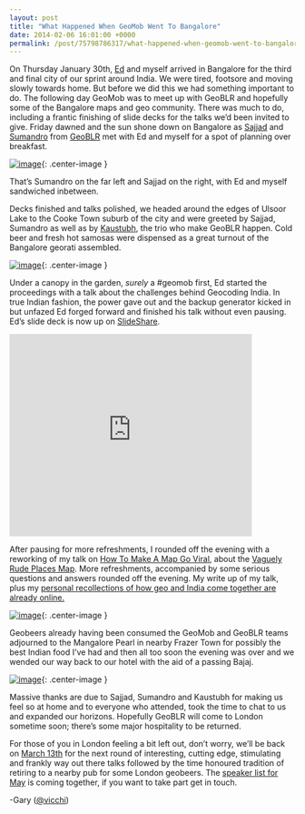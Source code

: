 ```yaml
--- 
layout: post
title: "What Happened When GeoMob Went To Bangalore"
date: 2014-02-06 16:01:00 +0000
permalink: /post/75798786317/what-happened-when-geomob-went-to-bangalore
---
```

On Thursday January 30th, [Ed](https://twitter.com/freyfogle) and myself arrived in Bangalore for the third and final city of our sprint around India. We were tired, footsore and moving slowly towards home. But before we did this we had something important to do. The following day GeoMob was to meet up with GeoBLR and hopefully some of the Bangalore maps and geo community. There was much to do, including a frantic finishing of slide decks for the talks we’d been invited to give. Friday dawned and the sun shone down on Bangalore as [Sajjad](https://twitter.com/geohacker) and [Sumandro](https://twitter.com/ajantriks) from [GeoBLR](http://geoblr.in/) met with Ed and myself for a spot of planning over breakfast.

[![image](/images/tumblr_inline_n0kwwxVAVw1rgtjbv.jpg)](http://www.flickr.com/photos/vicchi/12287687714/){: .center-image }

That’s Sumandro on the far left and Sajjad on the right, with Ed and myself sandwiched inbetween.

Decks finished and talks polished, we headed around the edges of Ulsoor Lake to the Cooke Town suburb of the city and were greeted by Sajjad, Sumandro as well as by [Kaustubh](https://twitter.com/houndbee), the trio who make GeoBLR happen. Cold beer and fresh hot samosas were dispensed as a great turnout of the Bangalore georati assembled.

[![image](/images/tumblr_inline_n0kwz0Ari91rgtjbv.jpg)](http://www.flickr.com/photos/vicchi/12287281205/){: .center-image }

Under a canopy in the garden, _surely_ a #geomob first, Ed started the proceedings with a talk about the challenges behind Geocoding India. In true Indian fashion, the power gave out and the backup generator kicked in but unfazed Ed forged forward and finished his talk without even pausing. Ed’s slide deck is now up on [SlideShare](http://www.slideshare.net/lokku/geocoding-india-talk-delivered-on-31-jan-2014-at-the-bangalore).

<iframe frameborder="0" height="356" marginheight="0" marginwidth="0" scrolling="no" src="https://www.slideshare.net/slideshow/embed_code/30849030?rel=0" width="427"></iframe>

After pausing for more refreshments, I rounded off the evening with a reworking of my talk on [How To Make A Map Go Viral](http://www.vicchi.org/2013/09/07/i-am-not-at-state-of-the-map-2013/), about the [Vaguely Rude Places Map](http://maps.geotastic.org/vaguely-rude-places/index.php). More refreshments, accompanied by some serious questions and answers rounded off the evening. My write up of my talk, plus my [personal recollections of how geo and India come together are already online.](http://www.vicchi.org/2014/02/05/in-india-just-because-you-can-map-something-doesnt-always-mean-you-should/)

[![image](/images/tumblr_inline_n0kx2m1uaV1rgtjbv.jpg)](http://www.flickr.com/photos/vicchi/12342913355/){: .center-image }

<span>Geobeers already having been consumed the GeoMob and GeoBLR teams adjourned to the Mangalore Pearl in nearby Frazer Town for possibly the best Indian food I’ve had and then all too soon the evening was over and we wended our way back to our hotel with the aid of a passing Bajaj.</span>

[![image](/images/tumblr_inline_n0kx36gu8N1rgtjbv.jpg)](http://www.flickr.com/photos/vicchi/12287291715/){: .center-image }

Massive thanks are due to Sajjad, Sumandro and Kaustubh for making us feel so at home and to everyone who attended, took the time to chat to us and expanded our horizons. Hopefully GeoBLR will come to London sometime soon; there’s some major hospitality to be returned.

For those of you in London feeling a bit left out, don’t worry, we’ll be back on [March 13th](http://lanyrd.com/2014/geomob-march/) for the next round of interesting, cutting edge, stimulating and frankly way out there talks followed by the time honoured tradition of retiring to a nearby pub for some London geobeers. The [speaker list for May](http://lanyrd.com/2014/geomob-may/) is coming together, if you want to take part get in touch.

-Gary ([@vicchi](https://twitter.com/vicchi))